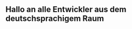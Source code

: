 ## Hallo an alle Entwickler aus dem deutschsprachigem Raum

<!--

**Here are some ideas to get you started:**

🙋‍♀️ A short introduction - what is your organization all about?
 Contribution guidelines - how can the community get involved?
👩‍💻 Useful resources - where can the community find your docs? Is there anything else the community should know?
🍿 Fun facts - what does your team eat for breakfast?
🧙 Remember, you can do mighty things with the power of [Markdown](https://docs.github.com/github/writing-on-github/getting-started-with-writing-and-formatting-on-github/basic-writing-and-formatting-syntax)
-->
